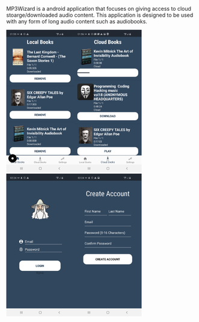MP3Wizard is a android application that focuses on giving access to cloud stoarge/downloaded audio content. This application is designed to be used with any form of long audio content such as audiobooks.


<img src="GitHubScreenShotImg/localContent.jpg" width="180"><img src="GitHubScreenShotImg/cloudContent.jpg" width="180"><img src="GitHubScreenShotImg/loginContent.jpg" width="180"><img src="GitHubScreenShotImg/createAccountContent.jpg" width="180">

